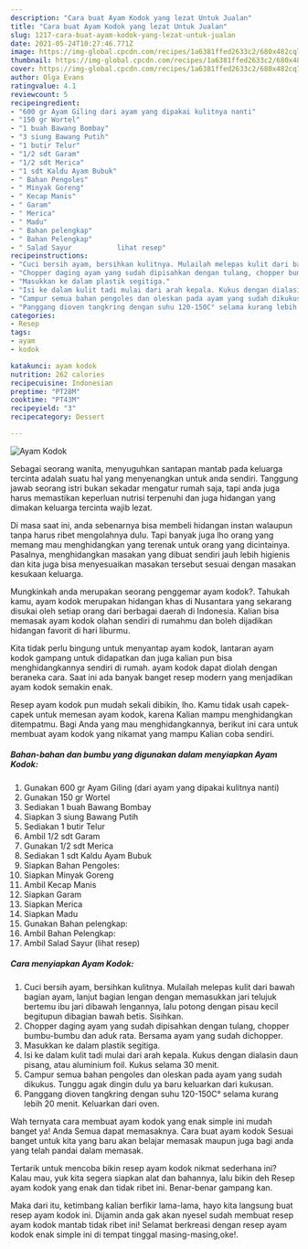 ```yaml
---
description: "Cara buat Ayam Kodok yang lezat Untuk Jualan"
title: "Cara buat Ayam Kodok yang lezat Untuk Jualan"
slug: 1217-cara-buat-ayam-kodok-yang-lezat-untuk-jualan
date: 2021-05-24T10:27:46.771Z
image: https://img-global.cpcdn.com/recipes/1a6381ffed2633c2/680x482cq70/ayam-kodok-foto-resep-utama.jpg
thumbnail: https://img-global.cpcdn.com/recipes/1a6381ffed2633c2/680x482cq70/ayam-kodok-foto-resep-utama.jpg
cover: https://img-global.cpcdn.com/recipes/1a6381ffed2633c2/680x482cq70/ayam-kodok-foto-resep-utama.jpg
author: Olga Evans
ratingvalue: 4.1
reviewcount: 5
recipeingredient:
- "600 gr Ayam Giling dari ayam yang dipakai kulitnya nanti"
- "150 gr Wortel"
- "1 buah Bawang Bombay"
- "3 siung Bawang Putih"
- "1 butir Telur"
- "1/2 sdt Garam"
- "1/2 sdt Merica"
- "1 sdt Kaldu Ayam Bubuk"
- " Bahan Pengoles"
- " Minyak Goreng"
- " Kecap Manis"
- " Garam"
- " Merica"
- " Madu"
- " Bahan pelengkap"
- " Bahan Pelengkap"
- " Salad Sayur           lihat resep"
recipeinstructions:
- "Cuci bersih ayam, bersihkan kulitnya. Mulailah melepas kulit dari bawah bagian ayam, lanjut bagian lengan dengan memasukkan jari telujuk bertemu ibu jari dibawah lengannya, lalu potong dengan pisau kecil begitupun dibagian bawah betis. Sisihkan."
- "Chopper daging ayam yang sudah dipisahkan dengan tulang, chopper bumbu-bumbu dan aduk rata. Bersama ayam yang sudah dichopper."
- "Masukkan ke dalam plastik segitiga."
- "Isi ke dalam kulit tadi mulai dari arah kepala. Kukus dengan dialasin daun pisang, atau aluminium foil. Kukus selama 30 menit."
- "Campur semua bahan pengoles dan oleskan pada ayam yang sudah dikukus. Tunggu agak dingin dulu ya baru keluarkan dari kukusan."
- "Panggang dioven tangkring dengan suhu 120-150C° selama kurang lebih 20 menit. Keluarkan dari oven."
categories:
- Resep
tags:
- ayam
- kodok

katakunci: ayam kodok 
nutrition: 262 calories
recipecuisine: Indonesian
preptime: "PT28M"
cooktime: "PT43M"
recipeyield: "3"
recipecategory: Dessert

---
```



![Ayam Kodok](https://img-global.cpcdn.com/recipes/1a6381ffed2633c2/680x482cq70/ayam-kodok-foto-resep-utama.jpg)

Sebagai seorang wanita, menyuguhkan santapan mantab pada keluarga tercinta adalah suatu hal yang menyenangkan untuk anda sendiri. Tanggung jawab seorang istri bukan sekadar mengatur rumah saja, tapi anda juga harus memastikan keperluan nutrisi terpenuhi dan juga hidangan yang dimakan keluarga tercinta wajib lezat.

Di masa  saat ini, anda sebenarnya bisa membeli hidangan instan walaupun tanpa harus ribet mengolahnya dulu. Tapi banyak juga lho orang yang memang mau menghidangkan yang terenak untuk orang yang dicintainya. Pasalnya, menghidangkan masakan yang dibuat sendiri jauh lebih higienis dan kita juga bisa menyesuaikan masakan tersebut sesuai dengan masakan kesukaan keluarga. 



Mungkinkah anda merupakan seorang penggemar ayam kodok?. Tahukah kamu, ayam kodok merupakan hidangan khas di Nusantara yang sekarang disukai oleh setiap orang dari berbagai daerah di Indonesia. Kalian bisa memasak ayam kodok olahan sendiri di rumahmu dan boleh dijadikan hidangan favorit di hari liburmu.

Kita tidak perlu bingung untuk menyantap ayam kodok, lantaran ayam kodok gampang untuk didapatkan dan juga kalian pun bisa menghidangkannya sendiri di rumah. ayam kodok dapat diolah dengan beraneka cara. Saat ini ada banyak banget resep modern yang menjadikan ayam kodok semakin enak.

Resep ayam kodok pun mudah sekali dibikin, lho. Kamu tidak usah capek-capek untuk memesan ayam kodok, karena Kalian mampu menghidangkan ditempatmu. Bagi Anda yang mau menghidangkannya, berikut ini cara untuk membuat ayam kodok yang nikamat yang mampu Kalian coba sendiri.

<!--inarticleads1-->

##### Bahan-bahan dan bumbu yang digunakan dalam menyiapkan Ayam Kodok:

1. Gunakan 600 gr Ayam Giling (dari ayam yang dipakai kulitnya nanti)
1. Gunakan 150 gr Wortel
1. Sediakan 1 buah Bawang Bombay
1. Siapkan 3 siung Bawang Putih
1. Sediakan 1 butir Telur
1. Ambil 1/2 sdt Garam
1. Gunakan 1/2 sdt Merica
1. Sediakan 1 sdt Kaldu Ayam Bubuk
1. Siapkan  Bahan Pengoles:
1. Siapkan  Minyak Goreng
1. Ambil  Kecap Manis
1. Siapkan  Garam
1. Siapkan  Merica
1. Siapkan  Madu
1. Gunakan  Bahan pelengkap:
1. Ambil  Bahan Pelengkap:
1. Ambil  Salad Sayur           (lihat resep)




<!--inarticleads2-->

##### Cara menyiapkan Ayam Kodok:

1. Cuci bersih ayam, bersihkan kulitnya. Mulailah melepas kulit dari bawah bagian ayam, lanjut bagian lengan dengan memasukkan jari telujuk bertemu ibu jari dibawah lengannya, lalu potong dengan pisau kecil begitupun dibagian bawah betis. Sisihkan.
1. Chopper daging ayam yang sudah dipisahkan dengan tulang, chopper bumbu-bumbu dan aduk rata. Bersama ayam yang sudah dichopper.
1. Masukkan ke dalam plastik segitiga.
1. Isi ke dalam kulit tadi mulai dari arah kepala. Kukus dengan dialasin daun pisang, atau aluminium foil. Kukus selama 30 menit.
1. Campur semua bahan pengoles dan oleskan pada ayam yang sudah dikukus. Tunggu agak dingin dulu ya baru keluarkan dari kukusan.
1. Panggang dioven tangkring dengan suhu 120-150C° selama kurang lebih 20 menit. Keluarkan dari oven.




Wah ternyata cara membuat ayam kodok yang enak simple ini mudah banget ya! Anda Semua dapat memasaknya. Cara buat ayam kodok Sesuai banget untuk kita yang baru akan belajar memasak maupun juga bagi anda yang telah pandai dalam memasak.

Tertarik untuk mencoba bikin resep ayam kodok nikmat sederhana ini? Kalau mau, yuk kita segera siapkan alat dan bahannya, lalu bikin deh Resep ayam kodok yang enak dan tidak ribet ini. Benar-benar gampang kan. 

Maka dari itu, ketimbang kalian berfikir lama-lama, hayo kita langsung buat resep ayam kodok ini. Dijamin anda gak akan nyesel sudah membuat resep ayam kodok mantab tidak ribet ini! Selamat berkreasi dengan resep ayam kodok enak simple ini di tempat tinggal masing-masing,oke!.

